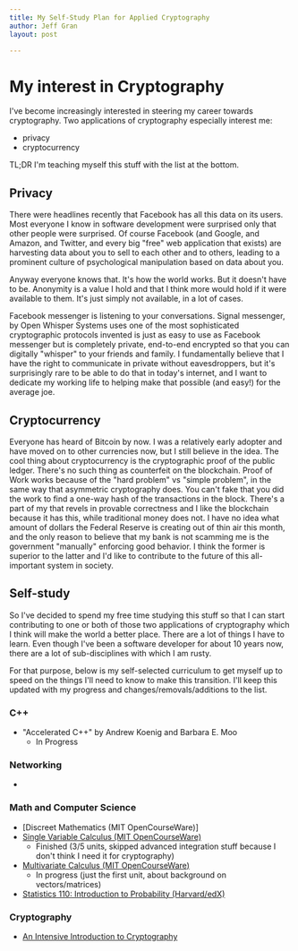 ```yaml
---
title: My Self-Study Plan for Applied Cryptography
author: Jeff Gran
layout: post

---
```


# My interest in Cryptography

I've become increasingly interested in steering my career towards cryptography. Two applications of cryptography especially interest me:

- privacy
- cryptocurrency

TL;DR I'm teaching myself this stuff with the list at the bottom.


## Privacy

There were headlines recently that Facebook has all this data on its users. Most everyone I know in software development were surprised only that other people were surprised. Of course Facebook (and Google, and Amazon, and Twitter, and every big "free" web application that exists) are harvesting data about you to sell to each other and to others, leading to a prominent culture of psychological manipulation based on data about you.

Anyway everyone knows that. It's how the world works. But it doesn't have to be. Anonymity is a value I hold and that I think more would hold if it were available to them. It's just simply not available, in a lot of cases. 

Facebook messenger is listening to your conversations. Signal messenger, by Open Whisper Systems uses one of the most sophisticated cryptographic protocols invented is just as easy to use as Facebook messenger but is completely private, end-to-end encrypted so that you can digitally "whisper" to your friends and family. I fundamentally believe that I have the right to communicate in private without eavesdroppers, but it's surprisingly rare to be able to do that in today's internet, and I want to dedicate my working life to helping make that possible (and easy!) for the average joe.

## Cryptocurrency

Everyone has heard of Bitcoin by now. I was a relatively early adopter and have moved on to other currencies now, but I still believe in the idea. The cool thing about cryptocurrency is the cryptographic proof of the public ledger. There's no such thing as counterfeit on the blockchain. Proof of Work works because of the "hard problem" vs "simple problem", in the same way that asymmetric cryptography does. You can't fake that you did the work to find a one-way hash of the transactions in the block. There's a part of my that revels in provable correctness and I like the blockchain because it has this, while traditional money does not. I have no idea what amount of dollars the Federal Reserve is creating out of thin air this month, and the only reason to believe that my bank is not scamming me is the government "manually" enforcing good behavior. I think the former is superior to the latter and I'd like to contribute to the future of this all-important system in society.


## Self-study

So I've decided to spend my free time studying this stuff so that I can start contributing to one or both of those two applications of cryptography which I think will make the world a better place. There are a lot of things I have to learn. Even though I've been a software developer for about 10 years now, there are a lot of sub-disciplines with which I am rusty. 

For that purpose, below is my self-selected curriculum to get myself up to speed on the things I'll need to know to make this transition. I'll keep this updated with my progress and changes/removals/additions to the list.

### C++

- "Accelerated C++" by Andrew Koenig and Barbara E. Moo
  - In Progress

### Networking

- 

### Math and Computer Science

- [Discreet Mathematics (MIT OpenCourseWare)]
- [Single Variable Calculus (MIT OpenCourseWare)](https://ocw.mit.edu/courses/mathematics/18-01sc-single-variable-calculus-fall-2010/syllabus/)
  - Finished (3/5 units, skipped advanced integration stuff because I don't think I need it for cryptography)
- [Multivariate Calculus (MIT OpenCourseWare)](https://ocw.mit.edu/courses/mathematics/18-02sc-multivariable-calculus-fall-2010/Syllabus/)
  - In progress (just the first unit, about background on vectors/matrices)
- [Statistics 110: Introduction to Probability (Harvard/edX)](https://www.edx.org/course/introduction-to-probability-0)


### Cryptography

- [An Intensive Introduction to Cryptography](https://intensecrypto.org/public/lec_00_1_mathematical-background.html)
